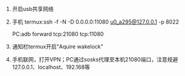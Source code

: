 

1. 开启usb共享网络

2. 手机 termux:ssh -f -N -D 0.0.0.0:11080 u0_a295@127.0.0.1 -p 8022

   PC:adb forward tcp:21080 tcp:11080

3. 通知栏termux开启"Aquire wakelock"

4. 手机联网，打开VPN；PC通过sosks代理至本机21080端口，注意规避127.0.0.1、localhost、192.168等

